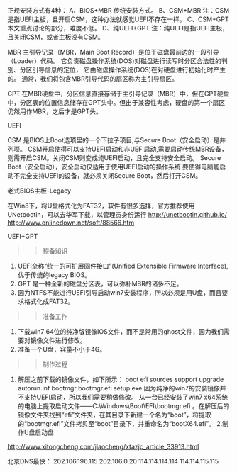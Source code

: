 正规安装方式有4种：
A、BIOS+MBR 传统安装方式。
B、CSM+MBR 注：CSM是指UEFI主板，且开启CSM，这种办法就感觉UEFI不存在一样。
C、CSM+GPT 本文重点讨论的部分，难度不低。
D、纯UEFI+GPT 注：纯UEFI是指UEFI主板，且关闭CSM，或者主板没有CSM。

MBR
主引导记录（MBR，Main Boot Record）是位于磁盘最前边的一段引导（Loader）代码。
它负责磁盘操作系统(DOS)对磁盘进行读写时分区合法性的判别、分区引导信息的定位，
它由磁盘操作系统(DOS)在对硬盘进行初始化时产生的。
通常，我们将包含MBR引导代码的扇区称为主引导扇区。

GPT
在MBR硬盘中，分区信息直接存储于主引导记录（MBR）中，但在GPT硬盘中，分区表的位置信息储存在GPT头中。但出于兼容性考虑，硬盘的第一个扇区仍然用作MBR，之后才是GPT头。


UEFI

CSM
是BIOS上Boot选项里的一个下拉子项目,与Secure Boot（安全启动）是并列项。
CSM开启使得可以支持UEFI启动和非UEFI启动,需要启动传统MBR设备，则需开启CSM。关闭CSM则变成纯UEFI启动，且完全支持安全启动。
Secure Boot（安全启动），安全启动仅适用于使用UEFI启动的操作系统
要使得电脑能启动不完全支持UEFI的设备，就必须关闭Secure Boot，然后打开CSM。

老式BIOS主板-Legacy

在Win8下，将U盘格式化为FAT32，软件有很多选择，官方推荐使用UNetbootin，可以去华军下载，以管理员身份运行
http://unetbootin.github.io/
http://www.onlinedown.net/soft/88566.htm


UEFI+GPT
>> 预备知识
1. UEFI全称“统一的可扩展固件接口”(Unified Extensible Firmware Interface),优于传统的legacy BIOS。
2. GPT 是一种全新的磁盘分区表，可以弥补MBR的诸多不足。
3. 因为NTFS不能进行UEFI引导启动win7安装程序，所以必须是用U盘，而且要求格式化成FAT32。

>> 准备工作
1. 下载win7 64位的纯净版镜像IOS文件，而不是常用的ghost文件，因为我们需要对镜像文件进行修改。
2. 准备一个U盘，容量不小于4G。

>> 制作过程
1. 解压之前下载的镜像文件，如下所示：
boot
efi
sources
support
upgrade
autorun.inf
bootmgr
bootmgr.efi
setup.exe
因为纯净的win7的安装镜像并不支持UEFI启动，所以我们需要稍做修改。
从一台已经安装了win7 x64系统的电脑上提取启动文件——C:\Windows\Boot\EFI\bootmgr.efi 。在解压后的镜像文件夹找到“efi”文件夹，在其目录下新建一个名为“boot”，将提取的“bootmgr.efi”文件拷贝至“boot”目录下，并重命名为“bootX64.efi”。
2.制作U盘启动盘

http://www.xitongcheng.com/jiaocheng/xtazjc_article_33913.html


北京DNS最快：
202.106.196.115    202.106.0.20
114.114.114.114    114.114.115.115